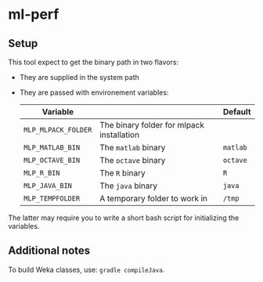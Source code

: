 # ml-perf

## Setup

This tool expect to get the binary path in two flavors:

- They are supplied in the system path
- They are passed with environement variables:

    | Variable | | Default |
    | --- | --- | --- |
    | `MLP_MLPACK_FOLDER` | The binary folder for mlpack installation |  |
    | `MLP_MATLAB_BIN` | The `matlab` binary | `matlab` |
    | `MLP_OCTAVE_BIN` | The `octave` binary | `octave` |
    | `MLP_R_BIN` | The `R` binary | `R` |
    | `MLP_JAVA_BIN` | The `java` binary | `java` |
    | `MLP_TEMPFOLDER` | A temporary folder to work in | `/tmp` |

The latter may require you to write a short bash script for initializing the variables.



## Additional notes

To build Weka classes, use: `gradle compileJava`.
